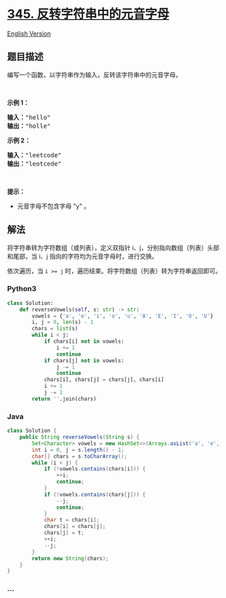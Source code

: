 # [345. 反转字符串中的元音字母](https://leetcode-cn.com/problems/reverse-vowels-of-a-string)

[English Version](/solution/0300-0399/0345.Reverse%20Vowels%20of%20a%20String/README_EN.md)

## 题目描述

<!-- 这里写题目描述 -->

<p>编写一个函数，以字符串作为输入，反转该字符串中的元音字母。</p>

<p>&nbsp;</p>

<p><strong>示例 1：</strong></p>

<pre><strong>输入：</strong>&quot;hello&quot;
<strong>输出：</strong>&quot;holle&quot;
</pre>

<p><strong>示例 2：</strong></p>

<pre><strong>输入：</strong>&quot;leetcode&quot;
<strong>输出：</strong>&quot;leotcede&quot;</pre>

<p>&nbsp;</p>

<p><strong>提示：</strong></p>

<ul>
	<li>元音字母不包含字母 &quot;y&quot; 。</li>
</ul>


## 解法

<!-- 这里可写通用的实现逻辑 -->

将字符串转为字符数组（或列表），定义双指针 i、j，分别指向数组（列表）头部和尾部，当 i、j 指向的字符均为元音字母时，进行交换。

依次遍历，当 `i >= j` 时，遍历结束。将字符数组（列表）转为字符串返回即可。

<!-- tabs:start -->

### **Python3**

<!-- 这里可写当前语言的特殊实现逻辑 -->

```python
class Solution:
    def reverseVowels(self, s: str) -> str:
        vowels = {'a', 'e', 'i', 'o', 'u', 'A', 'E', 'I', 'O', 'U'}
        i, j = 0, len(s) - 1
        chars = list(s)
        while i < j:
            if chars[i] not in vowels:
                i += 1
                continue
            if chars[j] not in vowels:
                j -= 1
                continue
            chars[i], chars[j] = chars[j], chars[i]
            i += 1
            j -= 1
        return ''.join(chars)
```

### **Java**

<!-- 这里可写当前语言的特殊实现逻辑 -->

```java
class Solution {
    public String reverseVowels(String s) {
        Set<Character> vowels = new HashSet<>(Arrays.asList('a', 'e', 'i', 'o', 'u', 'A', 'E', 'I', 'O', 'U'));
        int i = 0, j = s.length() - 1;
        char[] chars = s.toCharArray();
        while (i < j) {
            if (!vowels.contains(chars[i])) {
                ++i;
                continue;
            }
            if (!vowels.contains(chars[j])) {
                --j;
                continue;
            }
            char t = chars[i];
            chars[i] = chars[j];
            chars[j] = t;
            ++i;
            --j;
        }
        return new String(chars);
    }
}
```

### **...**

```

```

<!-- tabs:end -->

